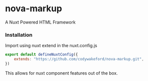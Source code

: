 # nova-markup

A Nuxt Powered HTML Framework

### Installation

Import using nuxt extend in the nuxt.config.js

```js
export default defineNuxtConfig({
    extends: "https://github.com/codywakeford/nova-markup.git",
})
```

This allows for nuxt component features out of the box.
